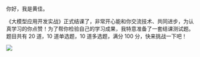 你好，我是黄佳。

《大模型应用开发实战》正式结课了，非常开心能和你交流技术、共同进步，为认真学习的你点赞！为了帮你检验自己的学习成果，我特意准备了一套结课测试题。题目共有 20 道，10 道单选题，10 道多选题，满分 100 分，快来挑战一下吧！

[![](https://static001.geekbang.org/resource/image/28/a4/28d1be62669b4f3cc01c36466bf811a4.png?wh=1142*201)](http://time.geekbang.org/quiz/intro?act_id=8000&exam_id=18131)